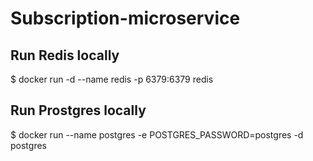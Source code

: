 # Subscription-microservice

## Run Redis locally
$ docker run -d --name redis -p 6379:6379 redis

## Run Prostgres locally
$ docker run --name postgres -e POSTGRES_PASSWORD=postgres -d postgres